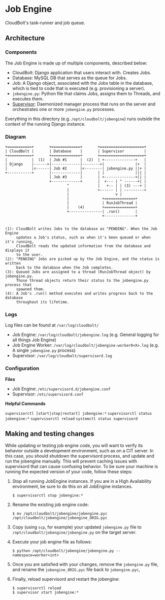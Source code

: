 # Job Engine

CloudBolt's task-runner and job queue.

## Architecture

### Components

The Job Engine is made up of multiple components, described below:

* CloudBolt: Django application that users interact with. Creates Jobs.
* Database: MySQL DB that serves as the queue for Jobs.
* Job: A Django object, associated with the Jobs table in the database,
  which is tied to code that is executed (e.g. provisioning a server).
* `jobengine.py`: Python file that claims Jobs, assigns them to Threads, and
  executes them.
* [Supervisor][supervisor]: Daemonized manager process that runs on the server
  and orchestrates one or more `jobengine.py` processes.

Everything in this directory (e.g. `/opt/cloudbolt/jobengine`) runs outside the
context of the running Django instance.

### Diagram

```text
+===========+       +=============+       +====================+
| CloudBolt |       | Database    |       | Supervisor         |
+===========+       +=============+       +====================+
|           |  (1)  | Job #1      |  (2)  | +--------------+   |
| Django    |------>|-------------|-------->|              |+  |
|           |<------| Job #2      |<--------| jobengine.py ||+ |
+-----------+       |-------------|       | |              ||| |
                    | Job #3      |       | +--------------+|| |
                    +-------------+       |  +--- | ^ ------+| |
                            ^             |   +-- | | (3) ---+ |
                            |             +------ | | ---------+
                            |                     v |
                            |               +==============+
                            |               | RunJobThread |
                            |    (4)        +==============+
                            +---------------| .run()       |
                                            +--------------+


(1): CloudBolt writes Jobs to the database as "PENDING". When the Job Engine
     updates a Job's status, such as when it's been queued or when it's running,
     CloudBolt reads the updated information from the database and displays it
     to the user.
(2): "PENDING" Jobs are picked up by the Job Engine, and the status is written
     back to the database when the Job completes.
(3): Queued Jobs are assigned to a thread (RunJobThread object) by jobengine.py.
     Those thread objects return their status to the jobengine.py process that
     spawned them.
(4): A Job's .run() method executes and writes progress back to the database
     throughout its lifetime.
```

### Logs

Log files can be found at `/var/log/cloudbolt/`

* Job Engine: `/var/log/cloudbolt/jobengine.log` (e.g. General logging for all
  things Job Engine)
* Job Engine Worker: `/var/log/cloudbolt/jobengine-worker0<X>.log` (e.g. A
  single `jobengine.py` process)
* Supervisor: `/var/log/cloudbolt/supervisord.log`

### Configuration

**Files**

* Job Engine: `/etc/supervisord.d/jobengine.conf`
* Supervisor: `/etc/supervisord.conf`

**Helpful Commands**

`supervisorctl [start|stop|restart] jobengine:*`
`supervisorctl status jobengine:*`
`supervisorctl reload`
`systemctl status supervisord`

[supervisor]: http://supervisord.org/

## Making and testing changes

While updating or testing job engine code, you will want to verify its behavior
outside a development environment, such as on a CIT server. In this case, you
should shutdown the supervisord process, and update and run the jobengine
manually. This will prevent caching issues with supervisord that can cause
confusing behavior. To be sure your machine is running the expected version of
your code, follow these steps:

1. Stop all running JobEngine instances. If you are in a High Availability
   environment, be sure to do this on all JobEngine instances.

   ```
   $ supervisorctl stop jobengine:*
   ```

2. Rename the existing job engine code:

    ```
    $ mv /opt/cloudbolt/jobengine/jobengine.pyc /opt/cloudbolt/jobengine/jobengine_ORIG.pyc
    ```

3. Copy (using `scp`, for example) your updated `jobengine.py` file to
   `/opt/cloudbolt/jobengine/jobengine.py` on the target server.

4. Execute your job engine file as follows:

    ```
    $ python /opt/cloudbolt/jobengine/jobengine.py --namespace=worker<int>
    ```

5. Once you are satisfied with your changes, remove the `jobengine.py` file,
  and rename the `jobengine_ORIG.pyc` file back to `jobengine.pyc`,

6. Finally, reload supervisord and restart the jobengine:

    ```
    $ supervisorctl reload
    $ supervisor start jobengine:*
    ```
